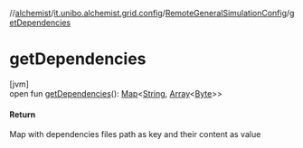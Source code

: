 //[alchemist](../../../index.md)/[it.unibo.alchemist.grid.config](../index.md)/[RemoteGeneralSimulationConfig](index.md)/[getDependencies](get-dependencies.md)

# getDependencies

[jvm]\
open fun [getDependencies](get-dependencies.md)(): [Map](https://docs.oracle.com/javase/8/docs/api/java/util/Map.html)<[String](https://docs.oracle.com/javase/8/docs/api/java/lang/String.html), [Array](https://kotlinlang.org/api/latest/jvm/stdlib/kotlin/-array/index.html)<[Byte](https://kotlinlang.org/api/latest/jvm/stdlib/kotlin/-byte/index.html)>>

#### Return

Map with dependencies files path as key and their content as value
